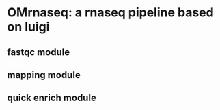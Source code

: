 # OMrnaseq: a rnaseq pipeline based on luigi

## fastqc module
## mapping module
## quick enrich module
